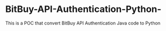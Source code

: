 # BitBuy-API-Authentication-Python-
This is a POC that convert BitBuy API Authentication Java code to Python 
